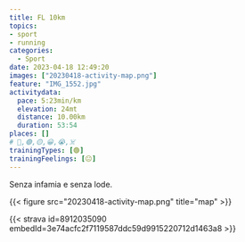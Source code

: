 ```yaml
---
title: FL 10km
topics:
- sport
- running
categories:
  - Sport
date: 2023-04-18 12:49:20
images: ["20230418-activity-map.png"]
feature: "IMG_1552.jpg"
activitydata:
  pace: 5:23min/km
  elevation: 24mt
  distance: 10.00km
  duration: 53:54
places: []
# 🔴,🟢,🟡,😀,😭,☠️
trainingTypes: [🟢]
trainingFeelings: [😐]
---
```


Senza infamia e senza lode.

<!--more-->
{{< figure src="20230418-activity-map.png" title="map" >}}


{{< strava id=8912035090 embedId=3e74acfc2f7119587ddc59d9915220712d1463a8 >}}
